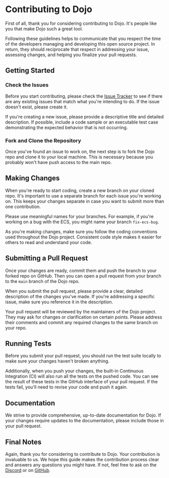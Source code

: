 # Contributing to Dojo

First of all, thank you for considering contributing to Dojo. It's people like you that make Dojo such a great tool.

Following these guidelines helps to communicate that you respect the time of the developers managing and developing this open source project. In return, they should reciprocate that respect in addressing your issue, assessing changes, and helping you finalize your pull requests.

## Getting Started

### Check the Issues

Before you start contributing, please check the [Issue Tracker](https://github.com/dojoengine/dojo/issues) to see if there are any existing issues that match what you're intending to do. If the issue doesn't exist, please create it. 

If you're creating a new issue, please provide a descriptive title and detailed description. If possible, include a code sample or an executable test case demonstrating the expected behavior that is not occurring.

### Fork and Clone the Repository

Once you've found an issue to work on, the next step is to fork the Dojo repo and clone it to your local machine. This is necessary because you probably won't have push access to the main repo. 

## Making Changes

When you're ready to start coding, create a new branch on your cloned repo. It's important to use a separate branch for each issue you're working on. This keeps your changes separate in case you want to submit more than one contribution.

Please use meaningful names for your branches. For example, if you're working on a bug with the ECS, you might name your branch `fix-ecs-bug`.

As you're making changes, make sure you follow the coding conventions used throughout the Dojo project. Consistent code style makes it easier for others to read and understand your code.

## Submitting a Pull Request

Once your changes are ready, commit them and push the branch to your forked repo on GitHub. Then you can open a pull request from your branch to the `main` branch of the Dojo repo.

When you submit the pull request, please provide a clear, detailed description of the changes you've made. If you're addressing a specific issue, make sure you reference it in the description.

Your pull request will be reviewed by the maintainers of the Dojo project. They may ask for changes or clarification on certain points. Please address their comments and commit any required changes to the same branch on your repo.

## Running Tests

Before you submit your pull request, you should run the test suite locally to make sure your changes haven't broken anything.

Additionally, when you push your changes, the built-in Continuous Integration (CI) will also run all the tests on the pushed code. You can see the result of these tests in the GitHub interface of your pull request. If the tests fail, you'll need to revise your code and push it again.

## Documentation

We strive to provide comprehensive, up-to-date documentation for Dojo. If your changes require updates to the documentation, please include those in your pull request.

## Final Notes

Again, thank you for considering to contribute to Dojo. Your contribution is invaluable to us. We hope this guide makes the contribution process clear and answers any questions you might have. If not, feel free to ask on the [Discord](https://discord.gg/PwDa2mKhR4) or on [GitHub](https://github.com/dojoengine/dojo/issues).
